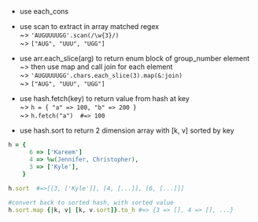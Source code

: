 * use each_cons

* use scan to extract in array matched regex  
~> `'AUGUUUUGG'.scan(/\w{3}/)`  
~> `["AUG", "UUU", "UGG"]`

* use arr.each_slice(arg) to return enum block of group_number element  
~> then use map and call join for each element  
~> `'AUGUUUUGG'.chars.each_slice(3).map(&:join)`  
~> `["AUG", "UUU", "UGG"]`  

* use hash.fetch(key) to return value from hash at key  
~> `h = { "a" => 100, "b" => 200 }`  
~> `h.fetch("a")  #=> 100`

* use hash.sort to return 2 dimension array with [k, v] sorted by key    
```ruby
h = {
      6 => ['Kareem']
      4 => %w(Jennifer, Christopher),
      3 => ['Kyle'],
    }
  
h.sort  #=>[[3, ['Kyle']], [4, [...]], [6, [...]]]

#convert back to sorted hash, with sorted value
h.sort.map {|k, v| [k, v.sort]}.to_h #=> {3 => [], 4 => [], ...}
```
